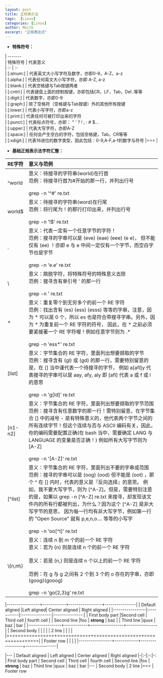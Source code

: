 ```yaml
---
layout: post
title: 正规表示法
tags:  [Linux]
categories: [Linux]
author: Moilk
excerpt: "正规表达式"
---
```


* **特殊符号：**

| -------  
| 特殊符号 |	代表意义  
| :-   |	:-  
| [:alnum:] | 代表英文大小写字符及数字，亦即0-9，A-Z，a-z  
| [:alpha:]  | 代表任何英文大小写字符，亦即 A-Z, a-z  
| [:blank:]  | 代表空格键与Tab按键两者  
| [:cntrl:]   | 代表键盘上面的控制按键，亦即包括CR，LF，Tab，Del..等等  
| [:digit:]   | 代表数字，亦即0-9  
| [:graph:] | 除了空格符（空格键与Tab按键）外的其他所有按键  
| [:lower:]  | 代表小写字符，亦即a-z  
| [:print:]   | 代表任何可被打印出来的字符  
| [:punct:] | 代表标点符号，亦即： " ' ? ! ; : # $...  
| [:upper:] | 代表大写字符，亦即A-Z  
| [:space:] | 任何会产生空白的字符，包括空格键，Tab，CR等等  
| [:xdigit:] | 代表16进位的数字类型，因此包括：0-9,A-F,a-f的数字与符号 
|===
|   


* **基础正规表示法字符汇整：**

| RE字符  |	意义与范例	|  
|   :-----  |	:--------	|  
| ^world | 意义：待搜寻的字符串(world)在行首<br>范例：待搜寻行首为#开始的那一行，并列出行号</br> <br>grep -n '^#' re.txt</br> |  
| world$ | 意义：待搜寻的字符串(word)在行尾<br>范例：将行尾为！的那行打印出来，并列出行号</br> <br>grep -n '!$' re.txt </br> |  
| . 	 | 意义：代表一定有一个任意字节的字符！<br>范例：搜寻的字串可以是 (eve) (eae) (eee) (e e)， 但不能仅有 (ee) ！亦即 e 与 e 中间一定仅有一个字节，而空白字节也是字节</br> <br>grep -n 'e.e' re.txt</br> |  
| \ | 意义：跳脱字符，将特殊符号的特殊意义去除 <br>范例：搜寻含有单引号 ' 的那一行</br><br>grep -n \' re.txt</br> |  
| * | 意义：重复零个到无穷多个的前一个 RE 字符<br>范例：找出含有 (es) (ess) (esss) 等等的字串，注意，因为 * 可以是 0 个，所以 es 也是符合带搜寻字串。另外，因为 * 为重复前一个 RE 字符的符号， 因此，在 * 之前必须要紧接著一个 RE 字符喔！例如任意字节则为 .* </br><br>grep -n 'ess*' re.txt</br> |  
| [list] | 意义：字节集合的 RE 字符，里面列出想要撷取的字节<br>范例：搜寻含有 (gl) 或 (gd) 的那一行，需要特别留意的是，在 [] 当中谨代表一个待搜寻的字节， 例如 a[afl]y 代表搜寻的字串可以是 aay, afy, aly 即 [afl] 代表 a 或 f 或 l 的意思</br><br>grep -n 'g[ld]' re.txt</br> |  
| [n1-n2] | 意义：字节集合的 RE 字符，里面列出想要撷取的字节范围<br>范例：搜寻含有任意数字的那一行！需特别留意，在字节集合 [] 中的减号 - 是有特殊意义的，他代表两个字节之间的所有连续字节！但这个连续与否与 ASCII 编码有关，因此，你的编码需要配置正确(在 bash 当中，需要确定 LANG 与 LANGUAGE 的变量是否正确！) 例如所有大写字节则为 [A-Z]</br><br>grep -n '[A-Z]' re.txt</br> |  
| [^list] | 意义：字节集合的 RE 字符，里面列出不要的字串或范围<br>范例：搜寻的字串可以是 (oog) (ood) 但不能是 (oot) ，那个 ^ 在 [] 内时，代表的意义是『反向选择』的意思。 例如，我不要大写字节，则为 [^A-Z]。但是，需要特别注意的是，如果以 grep -n [^A-Z] re.txt 来搜寻，却发现该文件内的所有行都被列出，为什么？因为这个 [^A-Z] 是非大写字节的意思， 因为每一行均有非大写字节，例如第一行的 "Open Source" 就有 p,e,n,o.... 等等的小写字</br><br>grep -n 'oo[^t]' re.txt</br> |  
| \\{n,m\\} | 意义：连续 n 到 m 个的前一个 RE 字符<br>意义：若为 \{n\} 则是连续 n 个的前一个 RE 字符</br><br>意义：若是 \{n,\} 则是连续 n 个以上的前一个 RE 字符</br> <br>范例：在 g 与 g 之间有 2 个到 3 个的 o 存在的字串，亦即 (goog)(gooog)</br><br>grep -n 'go\{2,3\}g' re.txt</br>|  

|-----------------+------------+-----------------+----------------|
| Default aligned |Left aligned| Center aligned  | Right aligned  |
|-----------------|:-----------|:---------------:|---------------:|
| First body part |Second cell | Third cell      | fourth cell    |
| Second line     |foo         | **strong**      | baz            |
| Third line      |quux        | baz             | bar            |
|-----------------+------------+-----------------+----------------|
| Second body     |            |                 |                |
| 2 line          |            |                 |                |
|=================+============+=================+================|
| Footer row      |            |                 |                |
|-----------------+------------+-----------------+----------------|

|---
| Default aligned | Left aligned | Center aligned | Right aligned
|-|:-|:-:|-:
| First body part | Second cell | Third cell | fourth cell
| Second line |foo | **strong** | baz
| Third line |quux | baz | bar
|---
| Second body
| 2 line
|===
| Footer row